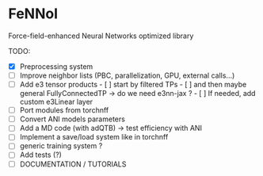 # FeNNol
Force-field-enhanced Neural Networks optimized library


TODO:
- [X] Preprocessing system 
- [ ] Improve neighbor lists (PBC, parallelization, GPU, external calls...)
- [ ] Add e3 tensor products 
      - [ ] start by filtered TPs
      - [ ] and then maybe general FullyConnectedTP -> do we need e3nn-jax ?
      - [ ] If needed, add custom e3Linear layer
- [ ] Port modules from torchnff
- [ ] Convert ANI models parameters
- [ ] Add a MD code (with adQTB) -> test efficiency with ANI
- [ ] Implement a save/load system like in torchnff
- [ ] generic training system ?
- [ ] Add tests (?)
- [ ] DOCUMENTATION / TUTORIALS